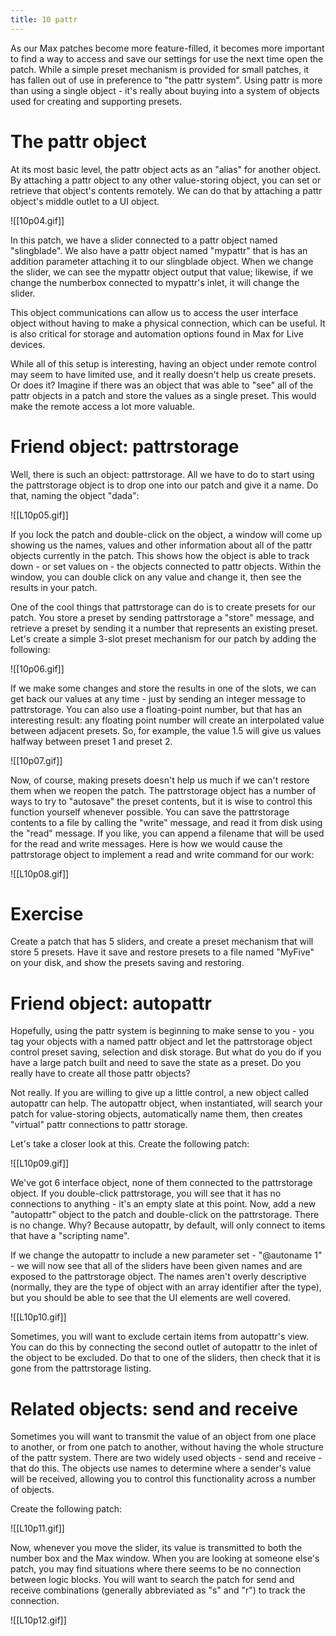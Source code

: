 ```yaml
---
title: 10 pattr
---
```

As our Max patches become more feature-filled, it becomes more important to find a way to access and save our settings for use the next time open the patch. While a simple preset mechanism is provided for small patches, it has fallen out of use in preference to "the pattr system". Using pattr is more than using a single object - it's really about buying into a system of objects used for creating and supporting presets.

# The pattr object

At its most basic level, the pattr object acts as an "alias" for another object. By attaching a pattr object to any other value-storing object, you can set or retrieve that object's contents remotely. We can do that by attaching a pattr object's middle outlet to a UI object.

![[10p04.gif]]

In this patch, we have a slider connected to a pattr object named "slingblade". We also have a pattr object named "mypattr" that is has an addition parameter attaching it to our slingblade object. When we change the slider, we can see the mypattr object output that value; likewise, if we change the numberbox connected to mypattr's inlet, it will change the slider.

This object communications can allow us to access the user interface object without having to make a physical connection, which can be useful. It is also critical for storage and automation options found in Max for Live devices.

While all of this setup is interesting, having an object under remote control may seem to have limited use, and it really doesn't help us create presets. Or does it? Imagine if there was an object that was able to "see" all of the pattr objects in a patch and store the values as a single preset. This would make the remote access a lot more valuable.

# Friend object: pattrstorage

Well, there is such an object: pattrstorage. All we have to do to start using the pattrstorage object is to drop one into our patch and give it a name. Do that, naming the object "dada":

![[L10p05.gif]]

If you lock the patch and double-click on the object, a window will come up showing us the names, values and other information about all of the pattr objects currently in the patch. This shows how the object is able to track down - or set values on - the objects connected to pattr objects. Within the window, you can double click on any value and change it, then see the results in your patch.

One of the cool things that pattrstorage can do is to create presets for our patch. You store a preset by sending pattrstorage a "store" message, and retrieve a preset by sending it a number that represents an existing preset. Let's create a simple 3-slot preset mechanism for our patch by adding the following:

![[10p06.gif]]

If we make some changes and store the results in one of the slots, we can get back our values at any time - just by sending an integer message to pattrstorage. You can also use a floating-point number, but that has an interesting result: any floating point number will create an interpolated value between adjacent presets. So, for example, the value 1.5 will give us values halfway between preset 1 and preset 2.

![[10p07.gif]]

Now, of course, making presets doesn't help us much if we can't restore them when we reopen the patch. The pattrstorage object has a number of ways to try to "autosave" the preset contents, but it is wise to control this function yourself whenever possible. You can save the pattrstorage contents to a file by calling the "write" message, and read it from disk using the "read" message. If you like, you can append a filename that will be used for the read and write messages. Here is how we would cause the pattrstorage object to implement a read and write command for our work:

![[L10p08.gif]]

# Exercise

Create a patch that has 5 sliders, and create a preset mechanism that will store 5 presets. Have it save and restore presets to a file named "MyFive" on your disk, and show the presets saving and restoring.

# Friend object: autopattr

Hopefully, using the pattr system is beginning to make sense to you - you tag your objects with a named pattr object and let the pattrstorage object control preset saving, selection and disk storage. But what do you do if you have a large patch built and need to save the state as a preset. Do you really have to create all those pattr objects?

Not really. If you are willing to give up a little control, a new object called autopattr can help. The autopattr object, when instantiated, will search your patch for value-storing objects, automatically name them, then creates "virtual" pattr connections to pattr storage.

Let's take a closer look at this. Create the following patch:

![[L10p09.gif]]

We've got 6 interface object, none of them connected to the pattrstorage object. If you double-click pattrstorage, you will see that it has no connections to anything - it's an empty slate at this point. Now, add a new "autopattr" object to the patch and double-click on the pattrstorage. There is no change. Why? Because autopattr, by default, will only connect to items that have a "scripting name".

If we change the autopattr to include a new parameter set - "@autoname 1" - we will now see that all of the sliders have been given names and are exposed to the pattrstorage object. The names aren't overly descriptive (normally, they are the type of object with an array identifier after the type), but you should be able to see that the UI elements are well covered.

![[L10p10.gif]]

Sometimes, you will want to exclude certain items from autopattr's view. You can do this by connecting the second outlet of autopattr to the inlet of the object to be excluded. Do that to one of the sliders, then check that it is gone from the pattrstorage listing.

# Related objects: send and receive

Sometimes you will want to transmit the value of an object from one place to another, or from one patch to another, without having the whole structure of the pattr system. There are two widely used objects - send and receive - that do this. The objects use names to determine where a sender's value will be received, allowing you to control this functionality across a number of objects.

Create the following patch:

![[L10p11.gif]]

Now, whenever you move the slider, its value is transmitted to both the number box and the Max window. When you are looking at someone else's patch, you may find situations where there seems to be no connection between logic blocks. You will want to search the patch for send and receive combinations (generally abbreviated as "s" and "r") to track the connection.

![[L10p12.gif]]